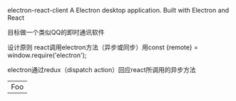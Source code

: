 electron-react-client
A Electron desktop application. Built with Electron and React


目标做一个类似QQ的即时通讯软件

设计原则
react调用electron方法（异步或同步）用const {remote} = window.require('electron');

electron通过redux（dispatch action）回应react所调用的异步方法

<table>
    <tr>
        <td>Foo</td>
    </tr>
</table>

